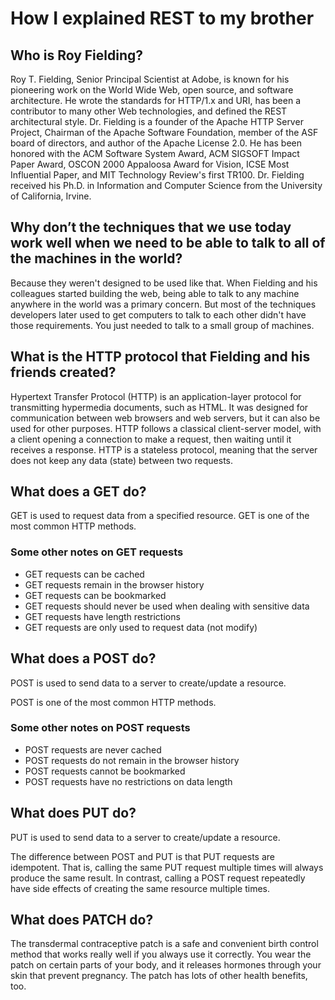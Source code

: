 # How I explained REST to my brother

## Who is Roy Fielding?

Roy T. Fielding, Senior Principal Scientist at Adobe, is known for his pioneering work on the World Wide Web, open source, and software architecture. He wrote the standards for HTTP/1.x and URI, has been a contributor to many other Web technologies, and defined the REST architectural style. Dr. Fielding is a founder of the Apache HTTP Server Project, Chairman of the Apache Software Foundation, member of the ASF board of directors, and author of the Apache License 2.0. He has been honored with the ACM Software System Award, ACM SIGSOFT Impact Paper Award, OSCON 2000 Appaloosa Award for Vision, ICSE Most Influential Paper, and MIT Technology Review's first TR100. Dr. Fielding received his Ph.D. in Information and Computer Science from the University of California, Irvine.

## Why don’t the techniques that we use today work well when we need to be able to talk to all of the machines in the world?

 Because they weren't designed to be used like that. When Fielding and his colleagues started building the web, being able to talk to any machine anywhere in the world was a primary concern. But most of the techniques developers later used to get computers to talk to each other didn't have those requirements. You just needed to talk to a small group of machines.

## What is the HTTP protocol that Fielding and his friends created?

Hypertext Transfer Protocol (HTTP) is an application-layer protocol for transmitting hypermedia documents, such as HTML. It was designed for communication between web browsers and web servers, but it can also be used for other purposes. HTTP follows a classical client-server model, with a client opening a connection to make a request, then waiting until it receives a response. HTTP is a stateless protocol, meaning that the server does not keep any data (state) between two requests.

## What does a GET do?

GET is used to request data from a specified resource.
GET is one of the most common HTTP methods.

### Some other notes on GET requests

- GET requests can be cached
- GET requests remain in the browser history
- GET requests can be bookmarked
- GET requests should never be used when dealing with sensitive data
- GET requests have length restrictions
- GET requests are only used to request data (not modify)

## What does a POST do?

POST is used to send data to a server to create/update a resource.

POST is one of the most common HTTP methods.

### Some other notes on POST requests

- POST requests are never cached
- POST requests do not remain in the browser history
- POST requests cannot be bookmarked
- POST requests have no restrictions on data length

## What does PUT do?

 PUT is used to send data to a server to create/update a resource.

The difference between POST and PUT is that PUT requests are idempotent. That is, calling the same PUT request multiple times will always produce the same result. In contrast, calling a POST request repeatedly have side effects of creating the same resource multiple times.

## What does PATCH do?

The transdermal contraceptive patch is a safe and convenient birth control method that works really well if you always use it correctly. You wear the patch on certain parts of your body, and it releases hormones through your skin that prevent pregnancy. The patch has lots of other health benefits, too.
